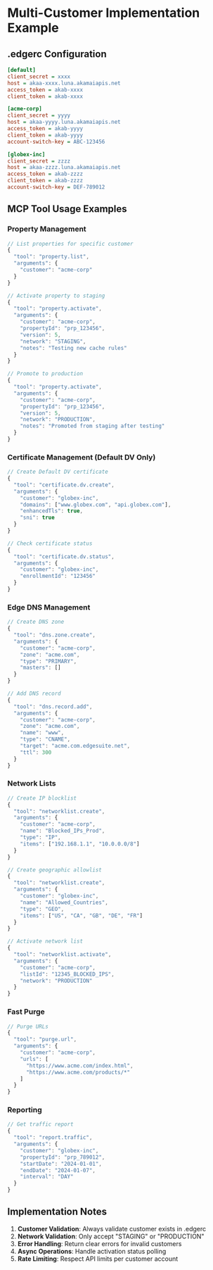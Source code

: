 # Multi-Customer Implementation Example

## .edgerc Configuration
```ini
[default]
client_secret = xxxx
host = akaa-xxxx.luna.akamaiapis.net
access_token = akab-xxxx
client_token = akab-xxxx

[acme-corp]
client_secret = yyyy
host = akaa-yyyy.luna.akamaiapis.net
access_token = akab-yyyy
client_token = akab-yyyy
account-switch-key = ABC-123456

[globex-inc]
client_secret = zzzz
host = akaa-zzzz.luna.akamaiapis.net
access_token = akab-zzzz
client_token = akab-zzzz
account-switch-key = DEF-789012
```

## MCP Tool Usage Examples

### Property Management
```typescript
// List properties for specific customer
{
  "tool": "property.list",
  "arguments": {
    "customer": "acme-corp"
  }
}

// Activate property to staging
{
  "tool": "property.activate", 
  "arguments": {
    "customer": "acme-corp",
    "propertyId": "prp_123456",
    "version": 5,
    "network": "STAGING",
    "notes": "Testing new cache rules"
  }
}

// Promote to production
{
  "tool": "property.activate",
  "arguments": {
    "customer": "acme-corp", 
    "propertyId": "prp_123456",
    "version": 5,
    "network": "PRODUCTION",
    "notes": "Promoted from staging after testing"
  }
}
```

### Certificate Management (Default DV Only)
```typescript
// Create Default DV certificate
{
  "tool": "certificate.dv.create",
  "arguments": {
    "customer": "globex-inc",
    "domains": ["www.globex.com", "api.globex.com"],
    "enhancedTls": true,
    "sni": true
  }
}

// Check certificate status
{
  "tool": "certificate.dv.status",
  "arguments": {
    "customer": "globex-inc",
    "enrollmentId": "123456"
  }
}
```

### Edge DNS Management
```typescript
// Create DNS zone
{
  "tool": "dns.zone.create",
  "arguments": {
    "customer": "acme-corp",
    "zone": "acme.com",
    "type": "PRIMARY",
    "masters": []
  }
}

// Add DNS record
{
  "tool": "dns.record.add",
  "arguments": {
    "customer": "acme-corp",
    "zone": "acme.com",
    "name": "www",
    "type": "CNAME",
    "target": "acme.com.edgesuite.net",
    "ttl": 300
  }
}
```

### Network Lists
```typescript
// Create IP blocklist
{
  "tool": "networklist.create",
  "arguments": {
    "customer": "acme-corp",
    "name": "Blocked_IPs_Prod",
    "type": "IP",
    "items": ["192.168.1.1", "10.0.0.0/8"]
  }
}

// Create geographic allowlist
{
  "tool": "networklist.create",
  "arguments": {
    "customer": "globex-inc",
    "name": "Allowed_Countries",
    "type": "GEO",
    "items": ["US", "CA", "GB", "DE", "FR"]
  }
}

// Activate network list
{
  "tool": "networklist.activate",
  "arguments": {
    "customer": "acme-corp",
    "listId": "12345_BLOCKED_IPS",
    "network": "PRODUCTION"
  }
}
```

### Fast Purge
```typescript
// Purge URLs
{
  "tool": "purge.url",
  "arguments": {
    "customer": "acme-corp",
    "urls": [
      "https://www.acme.com/index.html",
      "https://www.acme.com/products/*"
    ]
  }
}
```

### Reporting
```typescript
// Get traffic report
{
  "tool": "report.traffic",
  "arguments": {
    "customer": "globex-inc",
    "propertyId": "prp_789012",
    "startDate": "2024-01-01",
    "endDate": "2024-01-07",
    "interval": "DAY"
  }
}
```

## Implementation Notes

1. **Customer Validation**: Always validate customer exists in .edgerc
2. **Network Validation**: Only accept "STAGING" or "PRODUCTION"
3. **Error Handling**: Return clear errors for invalid customers
4. **Async Operations**: Handle activation status polling
5. **Rate Limiting**: Respect API limits per customer account